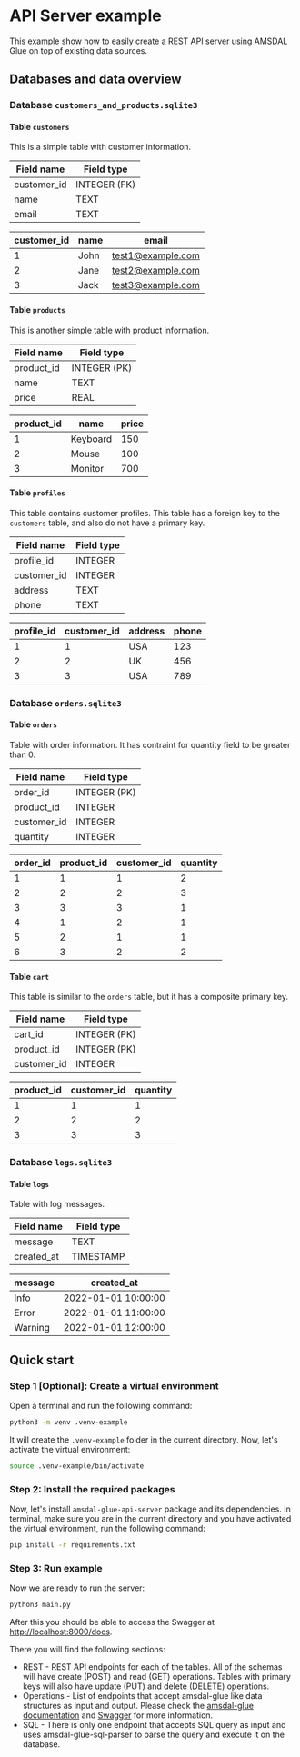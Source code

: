 # API Server example

This example show how to easily create a REST API server using AMSDAL Glue on top of existing data sources.

## Databases and data overview

### Database `customers_and_products.sqlite3`

#### Table `customers`

This is a simple table with customer information.

| Field name  | Field type   |
|-------------|--------------|
| customer_id | INTEGER (FK) |
| name        | TEXT         |
| email       | TEXT         |

| customer_id | name | email             |
|-------------|------|-------------------|
| 1           | John | test1@example.com |
| 2           | Jane | test2@example.com |
| 3           | Jack | test3@example.com |

#### Table `products`

This is another simple table with product information.

| Field name | Field type   |
|------------|--------------|
| product_id | INTEGER (PK) |
| name       | TEXT         |
| price      | REAL         |

| product_id | name     | price |
|------------|----------|-------|
| 1          | Keyboard | 150   |
| 2          | Mouse    | 100   |
| 3          | Monitor  | 700   |


#### Table `profiles`

This table contains customer profiles. This table has a foreign key to the `customers`
table, and also do not have a primary key.

| Field name  | Field type |
|-------------|------------|
| profile_id  | INTEGER    |
| customer_id | INTEGER    |
| address     | TEXT       |
| phone       | TEXT       |

| profile_id | customer_id | address | phone |
|------------|-------------|---------|-------|
| 1          | 1           | USA     | 123   |
| 2          | 2           | UK      | 456   |
| 3          | 3           | USA     | 789   |


### Database `orders.sqlite3`

#### Table `orders`

Table with order information. It has contraint for quantity field to be greater than 0.

| Field name  | Field type   |
|-------------|--------------|
| order_id    | INTEGER (PK) |
| product_id  | INTEGER      |
| customer_id | INTEGER      |
| quantity    | INTEGER      |

| order_id | product_id | customer_id | quantity |
|----------|------------|-------------|----------|
| 1        | 1          | 1           | 2        |
| 2        | 2          | 2           | 3        |
| 3        | 3          | 3           | 1        |
| 4        | 1          | 2           | 1        |
| 5        | 2          | 1           | 1        |
| 6        | 3          | 2           | 2        |


#### Table `cart`

This table is similar to the `orders` table, but it has a composite primary key.

| Field name  | Field type   |
|-------------|--------------|
| cart_id     | INTEGER (PK) |
| product_id  | INTEGER (PK) |
| customer_id | INTEGER      |

| product_id | customer_id | quantity |
|------------|-------------|----------|
| 1          | 1           | 1        |
| 2          | 2           | 2        |
| 3          | 3           | 3        |


### Database `logs.sqlite3`

#### Table `logs`

Table with log messages.

| Field name | Field type |
|------------|------------|
| message    | TEXT       |
| created_at | TIMESTAMP  |

| message | created_at          |
|---------|---------------------|
| Info    | 2022-01-01 10:00:00 |
| Error   | 2022-01-01 11:00:00 |
| Warning | 2022-01-01 12:00:00 |


## Quick start

### Step 1 [Optional]: Create a virtual environment

Open a terminal and run the following command:

```bash
python3 -m venv .venv-example 
```

It will create the `.venv-example` folder in the current directory.
Now, let's activate the virtual environment:

```bash
source .venv-example/bin/activate
```

### Step 2: Install the required packages

Now, let's install `amsdal-glue-api-server` package and its dependencies. 
In terminal, make sure you are in the current directory and you have activated the virtual environment, run the 
following command:

```bash
pip install -r requirements.txt
```

### Step 3: Run example

Now we are ready to run the server:

```bash
python3 main.py
```

After this you should be able to access the Swagger at [http://localhost:8000/docs](http://localhost:8000/docs).

There you will find the following sections:

 - REST - REST API endpoints for each of the tables. All of the schemas will have create (POST) and read (GET) operations. Tables with primary keys will also have update (PUT) and delete (DELETE) operations.
 - Operations - List of endpoints that accept amsdal-glue like data structures as input and output. Please check the [amsdal-glue documentation](https://amsdal.com/docs/amsdal-glue/) and [Swagger](http://localhost:8000/docs) for more information.
 - SQL - There is only one endpoint that accepts SQL query as input and uses amsdal-glue-sql-parser to parse the query and execute it on the database.